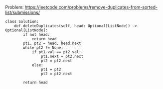 Problem: https://leetcode.com/problems/remove-duplicates-from-sorted-list/submissions/

```
class Solution:
    def deleteDuplicates(self, head: Optional[ListNode]) -> Optional[ListNode]:
        if not head:
            return head
        pt1, pt2 = head, head.next
        while pt2 != None:
            if pt1.val == pt2.val:
                pt1.next = pt2.next
                pt2 = pt2.next
            else:
                pt1 = pt2
                pt2 = pt2.next

        return head
```
